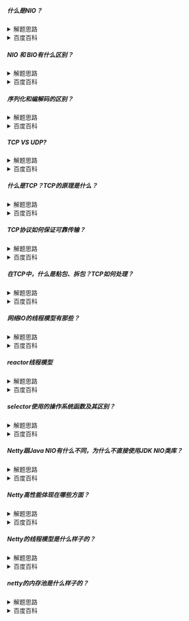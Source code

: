 ##### 什么是NIO？

<details>
    <summary>
        解题思路
    </summary>

不要局限与网络IO，NIO在文件IO方面提升的效率远高于网络IO        

</details>
<details>
    <summary>
        百度百科
    </summary><br>

1. NIO全称：非阻塞IO，即java中的同步非阻塞IO模型。
2. NIO核心包含3大组件：channel、buffer、selector
   * channel ： IO通道。相较于传统IO，channel是双向通道，可读可写。当然有些时候也可以把它设置为可读不可写或者可写不可读。
   * buffer：数据缓冲区。任何需要读写的数据都需要先放入到buffer中再进行处理。是channel可以双向读写的基础。
   * selector: 监听器。是多路复用模型的核心。赋予NIO可以使用少量线程处理大量连接而无需遍历的基础。
   
</details>

##### NIO 和 BIO有什么区别？

<details>
    <summary>
        解题思路
    </summary>

        

</details>
<details>
    <summary>
        百度百科
    </summary><br>

1. BIO在IO操作会使得线程阻塞。而NIO可以选择非阻塞模式，在IO未准备好时可以选择处理其他事情。
2. NIO提供selector组件，使得NIO可以使用少量线程处理大量连接，而BIO通常一个线程处理一个连接。
3. BIO的读写是单向的，而NIO可以是双向读写的。性能上优于BIO。
4. 使用NIO的多路复用模型可以实现reactor模型，从而大大提升系统的IO处理能力。

</details>

##### 序列化和编解码的区别？

<details>
    <summary>
        解题思路
    </summary>

        

</details>
<details>
    <summary>
        百度百科
    </summary><br>

1. 目的不同： 
   * 序列话主要是为了处理对象和字节流的转换
   * 编解码是为了数据传输过程中数据的准确性而产生的。比如消息格式、长度等。如RPC协议中，底层协议将序列话后的字节流打包以便在网络中进行传输，并在接受端可以完整的还原字节流。
2. 层级不同
   * 序列话往往在编解码的上层工作。
</details>

##### TCP VS UDP?

<details>
    <summary>
        解题思路
    </summary>

        

</details>
<details>
    <summary>
        百度百科
    </summary><br>

1. TCP和UDP都是7层协议中的传输层协议。TCP是为了可靠性传输，而UDP的目标是高效无延迟。
2. TCP是面向连接的，通信双方需要先经过3次握手建立通道，依托管道可以双向通信。而UDP是无连接的，想发就发。
3. TCP提供的可靠性包括：无差错、有序、不丢失、不重复，而UDP则尽最大努力交付。
4. TCP是点对点通信，而UDP则可以1对1，也可以1对多甚至多对多
5. 首部结构不同。TCP的首部要比UDP复杂。

</details>

##### 什么是TCP？TCP的原理是什么？

<details>
    <summary>
        解题思路
    </summary>

1. 目标
2. 通道创建与断开
3. 可靠性

</details>
<details>
    <summary>
        百度百科
    </summary><br>

1. TCP是工作在7层协议中传输层的通信协议，目标是完成可靠性传输。其可靠性表现在：无差错、有序、不丢失，不重复。
2. TCP是面向通道的技术，这也是它实现可靠性的手段。依赖通道，通信双发可以互相通信。
3. TCP可靠性：
   * 通过3次握手完成来完成安全通道的建立
   * 然后通过每条消息通过ACK回复来确保消息收到
   * 最后通过4次挥手保证通道正确关闭。
</details>

##### TCP协议如何保证可靠传输？

<details>
    <summary>
        解题思路
    </summary>

        

</details>
<details>
    <summary>
        百度百科
    </summary><br>

0. 通道再发送数据前，先通过3次握手确保通道可靠
1. 消息体包含：校验和，应答标记和序列号。通过需要保证有序，通过校验和确保消息准备，通过ACK确保消息确实收到
2. 超时重传：如果发送端在一段时间后未收到接收方的应答，就会重新传输数据包，接收端可以通过序列号确保消息不重复
3. 滑动窗口：旧版TCP每次只发送一条消息，确保消息收到后，再发一下个数据包，但这样传输太慢，于是采用滑动窗口的方式连续发送
4. 拥堵控制：滑动窗口的方式传输快了，但可靠性下降了，于是TCP可以根据实时情况，动态控制窗口的大小，确保拥堵时，不会大批量丢失或重传
5. 慢启动：  当通道刚建立好后，开始时，滑动窗口比较小，随着响应的及时层度，逐步增加窗口的大小
6. 快速恢复： 当拥塞缓解后，窗口的大小快速回复到历史最大值

其中3、6 更偏向于优化
</details>

##### 在TCP中，什么是粘包、拆包？TCP如何处理？

<details>
    <summary>
        解题思路
    </summary>

        

</details>
<details>
    <summary>
        百度百科
    </summary><br>

###### 粘包、拆包发生的原因：
1. 上层需要传输的数据大于缓冲区的容量
2. 数据包大于MSS
3. 单次发送的数据太小，影响网络效率

###### 解决办法
1. 在完整的数据包头部的固定位置添加完整数据包的大小，这样接收端可以根据数据大小重组数据包
2. 每个数据包的大小固定，接收端根据固定大小重组数据包
3. 在数据包之间插入特殊字符，在接受端根据特殊字符分组数据包
4. 通过特殊协议定义数据包。比如json格式，每个完整的json对象就是一个数据包。java序列化等
</details>

##### 网络IO的线程模型有那些？

<details>
    <summary>
        解题思路
    </summary>

        

</details>
<details>
    <summary>
        百度百科
    </summary><br>

1. 同步阻塞模型。 一个线程管一个连接，有数据处理业务，没数据一直挂起等待
2. 同步非阻塞模型。一个线程惯着一个连接，线程定期检查连接是否有数据，有数据就处理业务，没数据可以去干别事情，或者死循环检测。
3. 多路复用模型。将多个连接注册到一个selector上，这个线程一直轮训检测是否有事件发送，有就处理业务，没有就绪检测
4. 异步模型。有连接接入或者读写事件时，通知线程启动执行任务
</details>

##### reactor线程模型

<details>
    <summary>
        解题思路
    </summary>

        

</details>
<details>
    <summary>
        百度百科
    </summary><br>

reactor线程模型是基于多路复用模型实现的线程模型
1. 单selector单线程模型。一个连接监听多个连接，有事件处理事件，没事件就等待
2. 单selector多线程模型。一个线程专门负责监听多个连接，有事件时将连接和事件丢给另一个专门负责处理任务的线程池处理。
3. 主从模型。将事件分为accept事件和read/write事件，主线程一般采用单线程模式，负责监听accept事件，并注册到从selector上，从线程负责监听连接的读写事件，并将事件交给另一线程池处理。
4. netty的主从模型。
   * netty 的主线程也采用多线程多selector模式，但是每个线程的selector只负责监听一个端口上的accept事件
   * netty的从线程也是多线程多selector模型，主线程收到的连接注册到一个selector上，从线程即负责连接的读写事件也负责业务处理，开发者可根据需求定制时间比例。

</details>

##### selector使用的操作系统函数及其区别？

<details>
    <summary>
        解题思路
    </summary>

   select 、poll 、 epoll     

</details>
<details>
    <summary>
        百度百科
    </summary><br>

1. select函数。它依赖的是bitmap（位图）进行操作符管理的，这种方式可以快速定位fd，但是缺点就是使用麻烦，而且利用32个int存储fd，上限只有1024个位。
   * 将需要监听的连接也就是文件描述符构建为fd_set传入到select函数中。当有事件发生时，fd_set中的fd_mark所对应的的状态位会发生改变
   * select最多可以接受一个32节点的fd_set数组，每个fd_set可以管理32个fd。
   * 在有事件发生后，需要遍历先fd_set再遍历fd_mark位找到具体的连接。
2. poll函数。它基本可以说是select的升级版本，它不再使用bitmap实现，而是使用fd数组进行参数传递。
3. epoll函数。epoll就不再是简单的单个函数了，而是一组函数。已经具备面向对象的思想了。
   * epoll创建后，可以动态的对监听的集合进行修改，不再像select和poll每次需要构建新的数组
   * epoll监听返回后，可以直接获取到有事件的fd，而无需像select和poll一样要遍历监听列表
</details>

##### Netty跟Java NIO有什么不同，为什么不直接使用JDK NIO类库？

<details>
    <summary>
        解题思路
    </summary>

        

</details>
<details>
    <summary>
        百度百科
    </summary><br>

1. Netty基于NIO实现了一个事件驱动型异步IO框架。换句话说，如果直接使用NIO，那无非是自己再造一个类似netty的架构罢了
2. Netty框架对于使用NIO中常见问题都提供了多种有效的解决方案。比如：buffer的使用，粘包拆包、编码解码等
3. Netty的自定义的reactor模型在高并发场景表现很好。
4. Netty还对NIO进行了优化，以及NIO的问题进行解决。比如：空轮训问题。

</details>

##### Netty高性能体现在哪些方面？

<details>
    <summary>
        解题思路
    </summary>

        

</details>
<details>
    <summary>
        百度百科
    </summary><br>

1. Netty独特的reactor线程模型，使得Netty可以用极少的线程处理大量的连接。这无疑降低了线程上下文切换的损耗。
2. Netty底层依赖的是Java的NIO体系，这使得它在IO处理上非常高效
3. 优秀的内存使用，Netty对buffer进行缓存，无论是直接内存还是堆内存都进行了池化技术，这极大的降低了IO数据缓冲区的创建和释放成本。此外，它还提供了CompositeByteBuf实现零copy
</details>

##### Netty的线程模型是什么样子的？

<details>
    <summary>
        解题思路
    </summary>

        

</details>
<details>
    <summary>
        百度百科
    </summary><br>

Netty的线程模型设计是非常优秀的，Netty启动时需要配置两个EventLoop
1. 如果我们把两个EventLoop设置成同一个单线程EventLoop，此时Netty的模型就是单线程reactor模型
2. 如果我们把两个EventLoop设置成同一个多线程EventLoop，此时就是多线程react模型
3. 如果把两个EventLoop配置为两个多线程EventLoop，此时就是主从多线程react模型
4. 当然也可以搞成主从单线程react模型
</details>

##### netty的内存池是什么样子的？

<details>
    <summary>
        解题思路
    </summary>

        

</details>
<details>
    <summary>
        百度百科
    </summary><br>

1. netty内部维护了一个堆内缓冲池和一个直接内存缓冲池。
2. netty的缓冲池内部维护了多个poolArea在启动时以及初始化好，默认和线程数保持一致。
3. 每个poolArea内部维护多个poolChunk，也就是地址连续的内存块。
4. 当netty需要分配一个buffer时，会选择一个使用率最小的poolArea，或者和当前线程绑定poolArea
5. 从当前的poolArea中选择一个空间足够的poolChunk,如果没有则创建一个新的。
6. poolChunk的设计是按照8kb的固定大小分配为page，把这些page当成叶子节点组成一个完全平衡二叉树。
7. 然后利用完全平衡的特性，可以快速定位到所需内存大小的层，从该层中选择一个未使用的节点分配给你即可。
</details>
